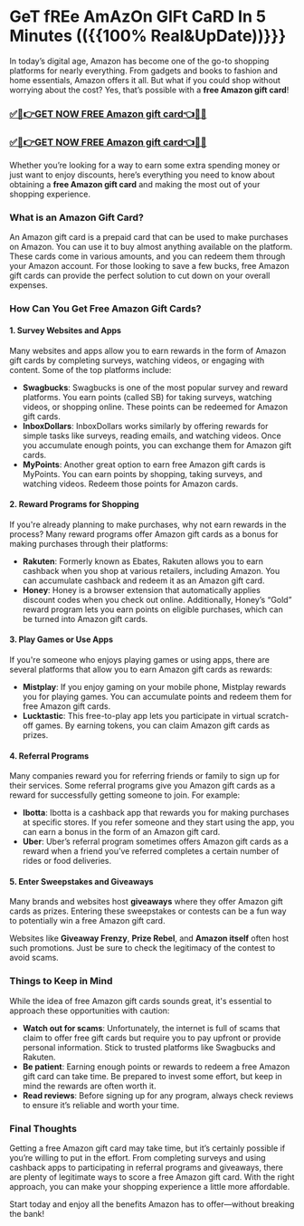 # GeT fREe AmAzOn GIFt CaRD In 5 Minutes (({{100% Real&UpDate))}}}
In today’s digital age, Amazon has become one of the go-to shopping platforms for nearly everything. From gadgets and books to fashion and home essentials, Amazon offers it all. But what if you could shop without worrying about the cost? Yes, that’s possible with a **free Amazon gift card**!
### [✅🎉👉GET NOW FREE Amazon gift card👈🎉✅](https://amazonbuy.xyz/c/amaznnnn)
### [✅🎉👉GET NOW FREE Amazon gift card👈🎉✅](https://amazonbuy.xyz/c/amaznnnn)
Whether you’re looking for a way to earn some extra spending money or just want to enjoy discounts, here’s everything you need to know about obtaining a **free Amazon gift card** and making the most out of your shopping experience.

### What is an Amazon Gift Card?

An Amazon gift card is a prepaid card that can be used to make purchases on Amazon. You can use it to buy almost anything available on the platform. These cards come in various amounts, and you can redeem them through your Amazon account. For those looking to save a few bucks, free Amazon gift cards can provide the perfect solution to cut down on your overall expenses.

### How Can You Get Free Amazon Gift Cards?

#### 1. **Survey Websites and Apps**

Many websites and apps allow you to earn rewards in the form of Amazon gift cards by completing surveys, watching videos, or engaging with content. Some of the top platforms include:

- **Swagbucks**: Swagbucks is one of the most popular survey and reward platforms. You earn points (called SB) for taking surveys, watching videos, or shopping online. These points can be redeemed for Amazon gift cards.
- **InboxDollars**: InboxDollars works similarly by offering rewards for simple tasks like surveys, reading emails, and watching videos. Once you accumulate enough points, you can exchange them for Amazon gift cards.
- **MyPoints**: Another great option to earn free Amazon gift cards is MyPoints. You can earn points by shopping, taking surveys, and watching videos. Redeem those points for Amazon cards.

#### 2. **Reward Programs for Shopping**

If you're already planning to make purchases, why not earn rewards in the process? Many reward programs offer Amazon gift cards as a bonus for making purchases through their platforms:

- **Rakuten**: Formerly known as Ebates, Rakuten allows you to earn cashback when you shop at various retailers, including Amazon. You can accumulate cashback and redeem it as an Amazon gift card.
- **Honey**: Honey is a browser extension that automatically applies discount codes when you check out online. Additionally, Honey’s “Gold” reward program lets you earn points on eligible purchases, which can be turned into Amazon gift cards.

#### 3. **Play Games or Use Apps**

If you're someone who enjoys playing games or using apps, there are several platforms that allow you to earn Amazon gift cards as rewards:

- **Mistplay**: If you enjoy gaming on your mobile phone, Mistplay rewards you for playing games. You can accumulate points and redeem them for free Amazon gift cards.
- **Lucktastic**: This free-to-play app lets you participate in virtual scratch-off games. By earning tokens, you can claim Amazon gift cards as prizes.

#### 4. **Referral Programs**

Many companies reward you for referring friends or family to sign up for their services. Some referral programs give you Amazon gift cards as a reward for successfully getting someone to join. For example:

- **Ibotta**: Ibotta is a cashback app that rewards you for making purchases at specific stores. If you refer someone and they start using the app, you can earn a bonus in the form of an Amazon gift card.
- **Uber**: Uber’s referral program sometimes offers Amazon gift cards as a reward when a friend you’ve referred completes a certain number of rides or food deliveries.

#### 5. **Enter Sweepstakes and Giveaways**

Many brands and websites host **giveaways** where they offer Amazon gift cards as prizes. Entering these sweepstakes or contests can be a fun way to potentially win a free Amazon gift card.

Websites like **Giveaway Frenzy**, **Prize Rebel**, and **Amazon itself** often host such promotions. Just be sure to check the legitimacy of the contest to avoid scams.

### Things to Keep in Mind

While the idea of free Amazon gift cards sounds great, it's essential to approach these opportunities with caution:

- **Watch out for scams**: Unfortunately, the internet is full of scams that claim to offer free gift cards but require you to pay upfront or provide personal information. Stick to trusted platforms like Swagbucks and Rakuten.
- **Be patient**: Earning enough points or rewards to redeem a free Amazon gift card can take time. Be prepared to invest some effort, but keep in mind the rewards are often worth it.
- **Read reviews**: Before signing up for any program, always check reviews to ensure it’s reliable and worth your time.

### Final Thoughts

Getting a free Amazon gift card may take time, but it’s certainly possible if you’re willing to put in the effort. From completing surveys and using cashback apps to participating in referral programs and giveaways, there are plenty of legitimate ways to score a free Amazon gift card. With the right approach, you can make your shopping experience a little more affordable.

Start today and enjoy all the benefits Amazon has to offer—without breaking the bank!
